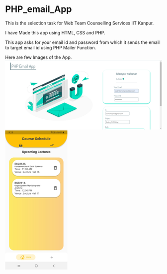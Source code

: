 # PHP_email_App

This is the selection task for Web Team Counselling Services IIT Kanpur.

I have Made this app using HTML, CSS and PHP.

This app asks for your email id and password from which it sends the email to target email id using PHP Mailer Function.

Here are few Images of the App.
<img src="https://github.com/ykdromar/PHP-email/blob/master/appDisplayImg/di1.png" width="700" />
<img src="https://github.com/ykdromar/Course-Schedule/blob/master/project_images/UpcomingLectures.jpg" width="200" />

